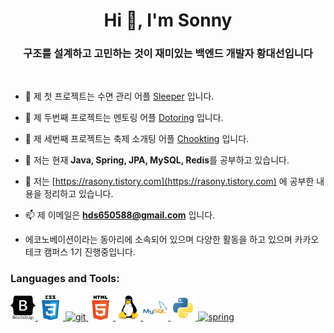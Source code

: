<h1 align="center">Hi 👋, I'm Sonny</h1>
<h3 align="center">구조를 설계하고 고민하는 것이 재미있는 백엔드 개발자 황대선입니다</h3>

<br>

- 🔭 제 첫 프로젝트는 수면 관리 어플 [Sleeper](https://github.com/JNU-econovation/sleeper) 입니다.
- 🔭 제 두번째 프로젝트는 멘토링 어플 [Dotoring](https://github.com/Team-Neoul/Neoul_Dotoring-BE) 입니다.
- 🔭 제 세번째 프로젝트는 축제 소개팅 어플 [Chookting](https://github.com/Step3-kakao-tech-campus/Team14_BE) 입니다.

- 🌱 저는 현재  **Java, Spring, JPA, MySQL, Redis**를 공부하고 있습니다.


- 📝 저는 [https://rasony.tistory.com](https://rasony.tistory.com) 에 공부한 내용을 정리하고 있습니다.

- 📫 제 이메일은 **hds650588@gmail.com** 입니다.

- 에코노베이션이라는 동아리에 소속되어 있으며 다양한 활동을 하고 있으며 카카오 테크 캠퍼스 1기 진행중입니다.

<p align="left">
</p>

<h3 align="left">Languages and Tools:</h3>
<p align="left"> <a href="https://getbootstrap.com" target="_blank" rel="noreferrer"> <img src="https://raw.githubusercontent.com/devicons/devicon/master/icons/bootstrap/bootstrap-plain-wordmark.svg" alt="bootstrap" width="40" height="40"/> </a> <a href="https://www.w3schools.com/css/" target="_blank" rel="noreferrer"> <img src="https://raw.githubusercontent.com/devicons/devicon/master/icons/css3/css3-original-wordmark.svg" alt="css3" width="40" height="40"/> </a> <a href="https://git-scm.com/" target="_blank" rel="noreferrer"> <img src="https://www.vectorlogo.zone/logos/git-scm/git-scm-icon.svg" alt="git" width="40" height="40"/> </a> <a href="https://www.w3.org/html/" target="_blank" rel="noreferrer"> <img src="https://raw.githubusercontent.com/devicons/devicon/master/icons/html5/html5-original-wordmark.svg" alt="html5" width="40" height="40"/> </a> <a href="https://www.java.com" target="_blank" rel="noreferrer"> </a> <a href="https://www.linux.org/" target="_blank" rel="noreferrer"> <img src="https://raw.githubusercontent.com/devicons/devicon/master/icons/linux/linux-original.svg" alt="linux" width="40" height="40"/> </a> <a href="https://www.mysql.com/" target="_blank" rel="noreferrer"> <img src="https://raw.githubusercontent.com/devicons/devicon/master/icons/mysql/mysql-original-wordmark.svg" alt="mysql" width="40" height="40"/> </a> <a href="https://www.python.org" target="_blank" rel="noreferrer"> <img src="https://raw.githubusercontent.com/devicons/devicon/master/icons/python/python-original.svg" alt="python" width="40" height="40"/> </a> <a href="https://spring.io/" target="_blank" rel="noreferrer"> <img src="https://www.vectorlogo.zone/logos/springio/springio-icon.svg" alt="spring" width="40" height="40"/> </a> </p>
